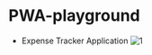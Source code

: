 # PWA-playground
- Expense Tracker Application
  ![1](https://github.com/user-attachments/assets/6f9e4ede-99de-4a52-8a05-a4101bd04788)

